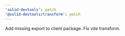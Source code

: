```yaml
---
'solid-devtools': patch
'@solid-devtools/transform': patch
---
```


Add missing export to client package. Fix vite transform.
